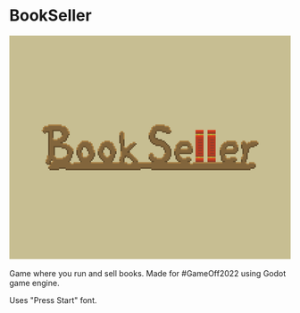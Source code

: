 # BookSeller

![Cover](textures/cover.png)

Game where you run and sell books. Made for #GameOff2022 using Godot
game engine.

Uses "Press Start" font.
